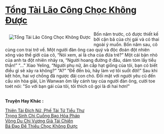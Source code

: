 <a href="https://truyenwiki.net/tong-tai-lao-cong-choc-khong-duoc.36067/" title="Tổng Tài Lão Công Chọc Không Được"><h1>Tổng Tài Lão Công Chọc Không Được</h1></a><div style="display:table"><img align="right" style="float: left; padding: 10px;" src="https://truyenwiki.net/a/img/str/src/36067.jpg" alt="Tổng Tài Lão Công Chọc Không Được">Bốn năm trước, cô được thiết kế bởi cặn bã của chị gái và có thai ngoài ý muốn. Bốn năm sau, cô cùng con trai trở về. Một người đàn ông cao quý và độc đoán đột nhiên xông vào thế giới của cô, “Nói xem, ai là cha của đứa trẻ?” Một cái bản nhỏ của anh ta đột nhiên nhảy ra, “Người hoang đường ở đâu, dám tóm lấy tiểu thần!” “...” Xiao Yeling, “Người phụ nữ, ăn cắp hạt giống của tôi, bạn có biết điều gì sẽ xảy ra không?” “A?” “Để đền bù, hãy làm vợ tôi suốt đời!” Sau khi kết hôn, hai vợ chồng đã ngược đãi con chó. Đối mặt với người yêu cũ đến cầu xin hòa giải, Lin Wanwan ôm lấy cánh tay của người đàn ông, cười toe toét nói: "So với bạn gái của tôi, tôi thích cô gọi là dì hai hơn!"</div><p><br><b>Truyện Hay Khác :</b></p><a href="https://truyenwiki.net/thien-tai-dich-nu-phe-tai-tu-tieu-thu.36071/" alt="Thiên Tài Đích Nữ, Phế Tài Tứ Tiểu Thư">Thiên Tài Đích Nữ, Phế Tài Tứ Tiểu Thư</a><br/><a href="https://github.com/nownovels/topcv/tree/master/truyenhay/35665" alt="Trọng Sinh Chi Cuồng Bạo Hỏa Pháp">Trọng Sinh Chi Cuồng Bạo Hỏa Pháp</a><br/><a href="https://github.com/nownovels/topcv/tree/master/truyenhay/35437" alt="Võng Du Chi Vương Giả Tái Chiến">Võng Du Chi Vương Giả Tái Chiến</a><br/><a href="https://github.com/nownovels/topcv/tree/master/truyenhay/36189" alt="Bá Đạo Đế Thiếu Chọc Không Được">Bá Đạo Đế Thiếu Chọc Không Được</a><br/>